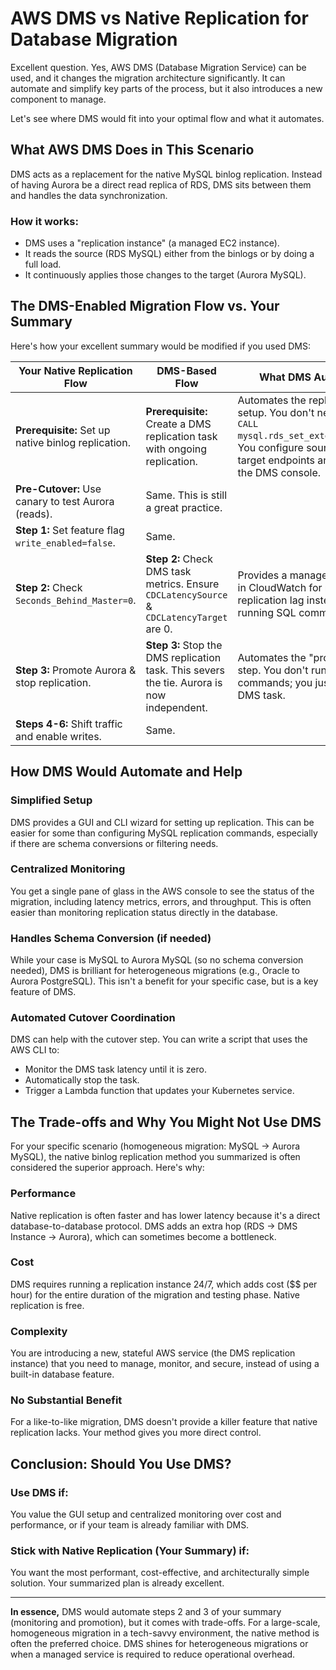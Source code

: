 # AWS DMS vs Native Replication for Database Migration

Excellent question. Yes, AWS DMS (Database Migration Service) can be used, and it changes the migration architecture significantly. It can automate and simplify key parts of the process, but it also introduces a new component to manage.

Let's see where DMS would fit into your optimal flow and what it automates.

## What AWS DMS Does in This Scenario

DMS acts as a replacement for the native MySQL binlog replication. Instead of having Aurora be a direct read replica of RDS, DMS sits between them and handles the data synchronization.

### How it works:

- DMS uses a "replication instance" (a managed EC2 instance).
- It reads the source (RDS MySQL) either from the binlogs or by doing a full load.
- It continuously applies those changes to the target (Aurora MySQL).

## The DMS-Enabled Migration Flow vs. Your Summary

Here's how your excellent summary would be modified if you used DMS:

| Your Native Replication Flow | DMS-Based Flow | What DMS Automates |
|-------------------------------|----------------|-------------------|
| **Prerequisite:** Set up native binlog replication. | **Prerequisite:** Create a DMS replication task with ongoing replication. | Automates the replication setup. You don't need to run `CALL mysql.rds_set_external_master`. You configure source and target endpoints and a task in the DMS console. |
| **Pre-Cutover:** Use canary to test Aurora (reads). | Same. This is still a great practice. | |
| **Step 1:** Set feature flag `write_enabled=false`. | Same. | |
| **Step 2:** Check `Seconds_Behind_Master=0`. | **Step 2:** Check DMS task metrics. Ensure `CDCLatencySource` & `CDCLatencyTarget` are 0. | Provides a managed dashboard in CloudWatch for monitoring replication lag instead of running SQL commands. |
| **Step 3:** Promote Aurora & stop replication. | **Step 3:** Stop the DMS replication task. This severs the tie. Aurora is now independent. | Automates the "promotion" step. You don't run MySQL commands; you just stop the DMS task. |
| **Steps 4-6:** Shift traffic and enable writes. | Same. | |

## How DMS Would Automate and Help

### Simplified Setup
DMS provides a GUI and CLI wizard for setting up replication. This can be easier for some than configuring MySQL replication commands, especially if there are schema conversions or filtering needs.

### Centralized Monitoring
You get a single pane of glass in the AWS console to see the status of the migration, including latency metrics, errors, and throughput. This is often easier than monitoring replication status directly in the database.

### Handles Schema Conversion (if needed)
While your case is MySQL to Aurora MySQL (so no schema conversion needed), DMS is brilliant for heterogeneous migrations (e.g., Oracle to Aurora PostgreSQL). This isn't a benefit for your specific case, but is a key feature of DMS.

### Automated Cutover Coordination
DMS can help with the cutover step. You can write a script that uses the AWS CLI to:
- Monitor the DMS task latency until it is zero.
- Automatically stop the task.
- Trigger a Lambda function that updates your Kubernetes service.

## The Trade-offs and Why You Might Not Use DMS

For your specific scenario (homogeneous migration: MySQL -> Aurora MySQL), the native binlog replication method you summarized is often considered the superior approach. Here's why:

### Performance
Native replication is often faster and has lower latency because it's a direct database-to-database protocol. DMS adds an extra hop (RDS -> DMS Instance -> Aurora), which can sometimes become a bottleneck.

### Cost
DMS requires running a replication instance 24/7, which adds cost ($$ per hour) for the entire duration of the migration and testing phase. Native replication is free.

### Complexity
You are introducing a new, stateful AWS service (the DMS replication instance) that you need to manage, monitor, and secure, instead of using a built-in database feature.

### No Substantial Benefit
For a like-to-like migration, DMS doesn't provide a killer feature that native replication lacks. Your method gives you more direct control.

## Conclusion: Should You Use DMS?

### Use DMS if:
You value the GUI setup and centralized monitoring over cost and performance, or if your team is already familiar with DMS.

### Stick with Native Replication (Your Summary) if:
You want the most performant, cost-effective, and architecturally simple solution. Your summarized plan is already excellent.

---

**In essence,** DMS would automate steps 2 and 3 of your summary (monitoring and promotion), but it comes with trade-offs. For a large-scale, homogeneous migration in a tech-savvy environment, the native method is often the preferred choice. DMS shines for heterogeneous migrations or when a managed service is required to reduce operational overhead.